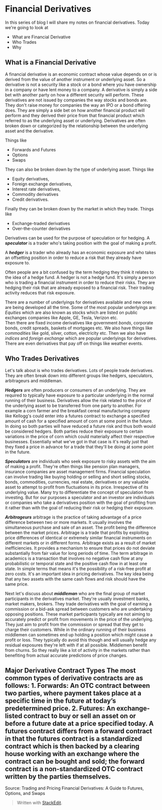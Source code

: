 
# Financial Derivatives
In this series of blog I will share my notes on financial derivatives. Today we're going to look at

 - What are Financial Derivative
 - Who Trades
 - Why

## What is a Financial Derivative 
 
A financial derivative is an economic contract whose value depends on or is derived from the value of another
instrument or underlying asset. So a derivative is not a security like a stock or a bond where you have ownership in a company or have lent money to a company. A derivative is simply a side bet with another party on how a different security will perform. These derivatives are not issued by companies the way stocks and bonds are. They don't raise money for companies the way an IPO or a bond offering does. They are simply a side bet on how another financial product will perform and they derived
their price from that financial product which referred to as the underlying asset or underlying. Derivatives are often broken down or categorized by the relationship between the underlying asset and the derivative. 

Things like 

 - Forwards and Futures
 - Options
 - Swaps

They can also be broken down by the type of underlying asset. Things like 

 - Equity derivatives, 
 - Foreign exchange derivatives, 
 - Interest rate derivatives, 
 - Commodity derivatives 
 - Credit derivatives. 

Finally they can be broken down by the market in which they trade. Things like 

 - Exchange-traded derivatives
 - Over-the-counter derivatives
 
Derivatives can be used for the purpose of speculation or for hedging. 
A ***speculator*** is a trader who's taking position
with the goal of making a profit. 

A ***hedger*** is a trader who already has an economic exposure and who takes an offsetting position in order to reduce a risk that they already have exposure to.

Often people are a bit confused by the term hedging they think it relates to the idea of a hedge fund. A hedger is not a hedge fund. It's simply a person who is trading a
financial instrument in order to reduce their risks. They are hedging their risk that are already exposed to a
financial risk. Their trading activity reduces that risk exposure. 

There are a number of underlyings for derivatives available and new ones are being developed all the time.
Some of the most popular underlyings are:
*Equities* which are also known as stocks which are listed on public exchanges companies like Apple, GE, Tesla, Verizon etc.  
Then there are fixed income derivatives like government *bonds*, corporate bonds, credit spreads, baskets of mortgages etc. We also have things
like *commodities* like gold, silver, cotton,
electricity etc. Then we also have *indices*
and *foreign exchange* which are popular
underlyings for derivatives. There are
even derivatives that pay off on things
like weather events. 

## Who Trades Derivatives

Let's talk about is who trades derivatives. Lots of people trade derivatives.  They are often break down into different groups like hedgers, speculators, arbitrageurs and middleman. 

***Hedgers*** are often producers or consumers of an underlying. They are required to typically have exposure to a particular underlying in the normal running of their business. Derivatives allow the risk related to the price of
the underlying asset to be transferred from one party to another. For example a corn farmer and the breakfast cereal manufacturing company like Kellogg's could enter into a futures contract to exchange a specified
amount of cash for a specified amount of corn at some point in the future. In doing so both parties will have reduced a future risk and thus both would be considered hedgers. Both parties reduce their exposure to certain variations in the price of corn which could materially
affect their respective businesses. Essentially what we've got in that case is it's really just that they fixed a price
in advance for a trade that they'll be doing at some point in the future. 

***Speculators*** are individuals who seek exposure to risky assets with the aim of making a profit. They're often
things like pension plan managers, insurance companies are asset management firms. Financial speculation can involve trading like buying holding or selling and short selling stocks, bonds, commodities, currencies, real estate, derivatives or any valuable asset to attempt to profit from fluctuations in its price. Irrespective of its underlying value. Many try to differentiate the concept of speculation from investing. But for our purposes a speculator and an investor are individuals or companies who take a derivatives position with the goal of
profiting from it rather than with the goal of reducing their risk or hedging their exposure. 

***Arbitrageurs*** arbitrage is the practice of taking
advantage of a price difference between two or more markets. It usually involves the simultaneous purchase and sale of an asset. The profit being the difference
between the market prices. Arbitrage is a trade that profits by exploiting price differences of identical or extremely similar financial instruments on different markets or in different forms. Arbitrage exists as a result of market inefficiencies. It provides a mechanism to ensure that prices do not deviate substantially from
fair value for long periods of time. The term arbitrage in  academics is a transaction that involves no negative cash flow at any probabilistic or temporal state and the positive cash flow in at least one state. In simple terms that means it's the possibility of a risk-free profit at zero costs. It's an important idea in pricing derivatives. The key idea being that any two assets with the same cash flows and risk should have the same price.

Next let's discuss about  ***middleman*** who are the final group of market participants in the derivatives market. They're usually investment banks, market makers,
brokers. They trade derivatives with the goal of earning a commission or a bid-ask spread between customers who are undertaking opposing positions. These market participants typically are not aiming to accurately predict or profit from movements in the price of the underlying. They just aim to profit from the commission or spread that they get to charge their customers. While in the ordinary running of their business middlemen can sometimes end up holding a position which might cause a profit or loss. They typically do avoid this though and will usually hedge any residual exposures they're left with
if at all possible. Middlemen benefit from churns. So they really like a lot of activity in the markets rather than benefiting from actual accurate predictions of price changes. 

## Major Derivative Contract Types The most common types of derivative contracts are as follows: 1. Forwards: An OTC contract between two parties, where payment takes place at a specific time in the future at today’s predetermined price. 2. Futures: An exchange-listed contract to buy or sell an asset on or before a future date at a price specified today. A futures contract differs from a forward contract in that the futures contract is a standardized contract which is then backed by a clearing house working with an exchange where the contract can be bought and sold; the forward contract is a non-standardized OTC contract written by the parties themselves.

Source: Trading and Pricing Financial Derivatives: A Guide to Futures, Options, and Swaps

> Written with [StackEdit](https://stackedit.io/).
<!--stackedit_data:
eyJoaXN0b3J5IjpbLTYzNTMxNTIyMSwtNTA3NzE0MjgwLDQ5Nz
U4MDA4NCwyODc4MjQwMzMsLTE5MDE0MDY4NzIsLTEyMzM2ODA2
MzAsMTEwNTY5Mzc1NF19
-->